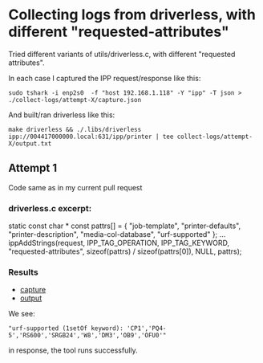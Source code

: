 # Collecting logs from driverless, with different "requested-attributes"

Tried different variants of utils/driverless.c, with different "requested attributes".

In each case I captured the IPP request/response like this:

    sudo tshark -i enp2s0  -f "host 192.168.1.118" -Y "ipp" -T json > ./collect-logs/attempt-X/capture.json


And built/ran driverless like this:

    make driverless && ./.libs/driverless ipp://004417000000.local:631/ipp/printer | tee collect-logs/attempt-X/output.txt

## Attempt 1

Code same as in my current pull request

### driverless.c excerpt:

   static const char * const pattrs[] =
    {
        "job-template",
        "printer-defaults",
        "printer-description",
        "media-col-database",
        "urf-supported"
    };
  ...
  ippAddStrings(request, IPP_TAG_OPERATION, IPP_TAG_KEYWORD,
		"requested-attributes", sizeof(pattrs) / sizeof(pattrs[0]),
		NULL, pattrs);

### Results

- [capture](./collect-logs/attempt-1/capture.json)
- [output](./collect-logs/attempt-1/output.txt)

We see:

    "urf-supported (1setOf keyword): 'CP1','PQ4-5','RS600','SRGB24','W8','DM3','OB9','OFU0'"

in response, the tool runs successfully.
